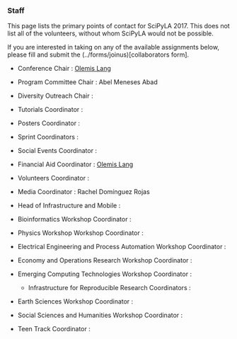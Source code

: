
### Staff

This page lists the primary points of contact for SciPyLA 2017.
This does not list all of the volunteers, without whom SciPyLA would not be possible.

If you are interested in taking on any of the available assignments below,
please fill and submit the (../forms/joinus)[collaborators form].

- Conference Chair : [Olemis Lang](http://linkedin.com/in/olemis)
- Program Committee Chair : Abel Meneses Abad
- Diversity Outreach Chair : 
- Tutorials Coordinator :
- Posters Coordinator : 
- Sprint Coordinators :
- Social Events Coordinator : 
- Financial Aid Coordinator : [Olemis Lang](http://linkedin.com/in/olemis)
- Volunteers Coordinator :
- Media Coordinator : Rachel Domínguez Rojas
- Head of Infrastructure and Mobile : 

- Bioinformatics Workshop Coordinator :
- Physics Workshop Workshop Coordinator : 
- Electrical Engineering and Process Automation Workshop Coordinator : 
- Economy and Operations Research Workshop Coordinator :
- Emerging Computing Technologies Workshop Coordinator :
  * Infrastructure for Reproducible Research Coordinators : 
- Earth Sciences Workshop Coordinator :
- Social Sciences and Humanities Workshop Coordinator :

- Teen Track Coordinator : 


